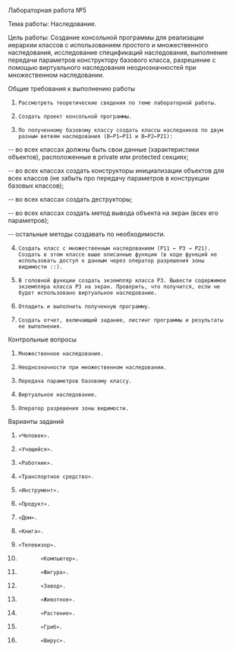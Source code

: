 Лабораторная работа №5

Тема работы: Наследование.



Цель работы: Создание консольной программы для реализации иерархии классов с использованием простого и множественного наследования, исследование спецификаций наследования, выполнение передачи параметров конструктору базового класса, разрешение с помощью виртуального наследования неоднозначностей при множественном наследовании.



Общие требования к выполнению работы

1.     Рассмотреть теоретические сведения по теме лабораторной работы.

2.     Создать проект консольной программы.

3.     По полученному базовому классу создать классы наследников по двум разным ветвям наследования (B←P1←P11 и B←P2←P21):

-- во всех классах должны быть свои данные (характеристики объектов), расположенные в private или protected секциях;

-- во всех классах создать конструкторы инициализации объектов для всех классов (не забыть про передачу параметров в конструкции базовых классов);

-- во всех классах создать деструкторы;

-- во всех классах создать метод вывода объекта на экран (всех его параметров);

-- остальные методы создавать по необходимости.

4.     Создать класс с множественным наследованием (P11 ← P3 → P21). Создать в этом классе выше описанные функции (в коде функций не использовать доступ к данным через оператор разрешения зоны видимости ::).

5.     В головной функции создать экземпляр класса P3. Вывести содержимое экземпляра класса P3 на экран. Проверить, что получится, если не будет использовано виртуальное наследование.

6.     Отладить и выполнить полученную программу.

7.     Создать отчет, включающий задание, листинг программы и результаты ее выполнения.



Контрольные вопросы

1.     Множественное наследование.

2.     Неоднозначности при множественном наследовании.

3.     Передача параметров базовому классу.

4.     Виртуальное наследование.

5.     Оператор разрешения зоны видимости.



Варианты заданий

1.     «Человек».

2.     «Учащийся».

3.     «Работник».

4.     «Транспортное средство».

5.     «Инструмент».

6.     «Продукт».

7.     «Дом».

8.     «Книга».

9.     «Телевизор».

10.            «Компьютер».

11.            «Фигура».

12.            «Завод».

13.            «Животное».

14.            «Растение».

15.            «Гриб».

16.            «Вирус».
